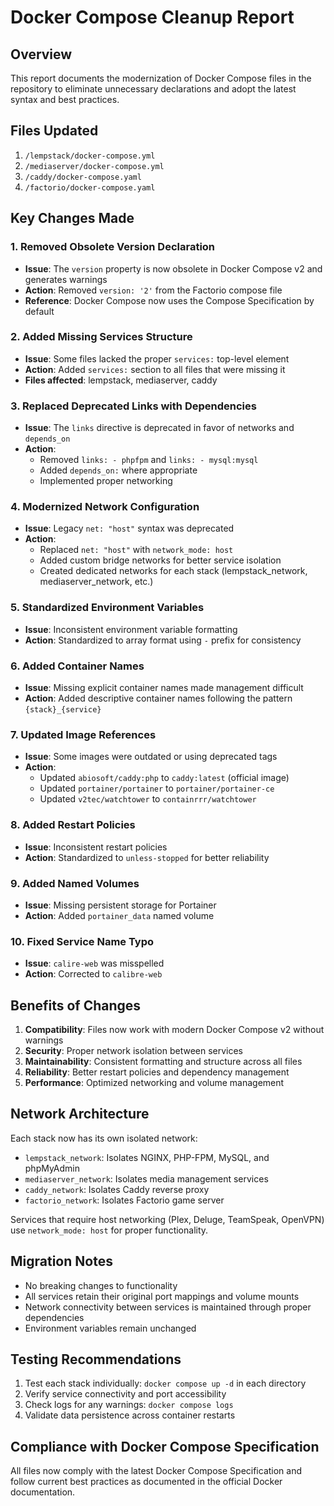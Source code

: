 # Docker Compose Cleanup Report

## Overview
This report documents the modernization of Docker Compose files in the repository to eliminate unnecessary declarations and adopt the latest syntax and best practices.

## Files Updated
1. `/lempstack/docker-compose.yml`
2. `/mediaserver/docker-compose.yml`
3. `/caddy/docker-compose.yaml`
4. `/factorio/docker-compose.yaml`

## Key Changes Made

### 1. Removed Obsolete Version Declaration
- **Issue**: The `version` property is now obsolete in Docker Compose v2 and generates warnings
- **Action**: Removed `version: '2'` from the Factorio compose file
- **Reference**: Docker Compose now uses the Compose Specification by default

### 2. Added Missing Services Structure
- **Issue**: Some files lacked the proper `services:` top-level element
- **Action**: Added `services:` section to all files that were missing it
- **Files affected**: lempstack, mediaserver, caddy

### 3. Replaced Deprecated Links with Dependencies
- **Issue**: The `links` directive is deprecated in favor of networks and `depends_on`
- **Action**: 
  - Removed `links: - phpfpm` and `links: - mysql:mysql`
  - Added `depends_on:` where appropriate
  - Implemented proper networking

### 4. Modernized Network Configuration
- **Issue**: Legacy `net: "host"` syntax was deprecated
- **Action**: 
  - Replaced `net: "host"` with `network_mode: host`
  - Added custom bridge networks for better service isolation
  - Created dedicated networks for each stack (lempstack_network, mediaserver_network, etc.)

### 5. Standardized Environment Variables
- **Issue**: Inconsistent environment variable formatting
- **Action**: Standardized to array format using `-` prefix for consistency

### 6. Added Container Names
- **Issue**: Missing explicit container names made management difficult
- **Action**: Added descriptive container names following the pattern `{stack}_{service}`

### 7. Updated Image References
- **Issue**: Some images were outdated or using deprecated tags
- **Action**: 
  - Updated `abiosoft/caddy:php` to `caddy:latest` (official image)
  - Updated `portainer/portainer` to `portainer/portainer-ce`
  - Updated `v2tec/watchtower` to `containrrr/watchtower`

### 8. Added Restart Policies
- **Issue**: Inconsistent restart policies
- **Action**: Standardized to `unless-stopped` for better reliability

### 9. Added Named Volumes
- **Issue**: Missing persistent storage for Portainer
- **Action**: Added `portainer_data` named volume

### 10. Fixed Service Name Typo
- **Issue**: `calire-web` was misspelled
- **Action**: Corrected to `calibre-web`

## Benefits of Changes

1. **Compatibility**: Files now work with modern Docker Compose v2 without warnings
2. **Security**: Proper network isolation between services
3. **Maintainability**: Consistent formatting and structure across all files
4. **Reliability**: Better restart policies and dependency management
5. **Performance**: Optimized networking and volume management

## Network Architecture

Each stack now has its own isolated network:
- `lempstack_network`: Isolates NGINX, PHP-FPM, MySQL, and phpMyAdmin
- `mediaserver_network`: Isolates media management services
- `caddy_network`: Isolates Caddy reverse proxy
- `factorio_network`: Isolates Factorio game server

Services that require host networking (Plex, Deluge, TeamSpeak, OpenVPN) use `network_mode: host` for proper functionality.

## Migration Notes

- No breaking changes to functionality
- All services retain their original port mappings and volume mounts
- Network connectivity between services is maintained through proper dependencies
- Environment variables remain unchanged

## Testing Recommendations

1. Test each stack individually: `docker compose up -d` in each directory
2. Verify service connectivity and port accessibility
3. Check logs for any warnings: `docker compose logs`
4. Validate data persistence across container restarts

## Compliance with Docker Compose Specification

All files now comply with the latest Docker Compose Specification and follow current best practices as documented in the official Docker documentation.